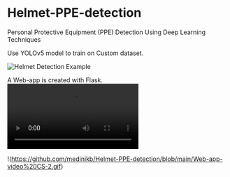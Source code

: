 # Helmet-PPE-detection
Personal Protective Equipment (PPE) Detection Using Deep Learning Techniques

Use YOLOv5 model to train on Custom dataset.

![Helmet Detection Example](https://github.com/medinikb/Helmet-PPE-detection/blob/main/Gif-Pamee.gif)

A Web-app is created with Flask.
![Web-app](https://github.com/medinikb/Helmet-PPE-detection/blob/main/Web-app-video%23CS-2.mp4)

!(https://github.com/medinikb/Helmet-PPE-detection/blob/main/Web-app-video%20CS-2.gif)

